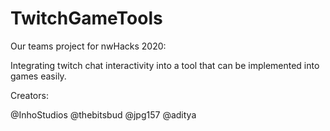 # TwitchGameTools
Our teams project for nwHacks 2020:

Integrating twitch chat interactivity into a tool that can be implemented into games easily.

Creators:

@InhoStudios @thebitsbud @jpg157 @aditya
